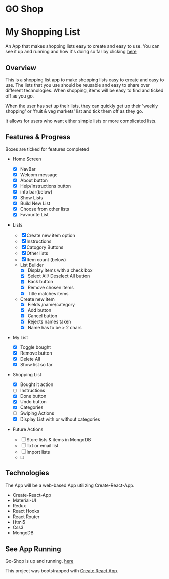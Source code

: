 # GO Shop

# My Shopping List

An App that makes shopping lists easy to create and easy to use.
You can see it up and running and how it's doing so far by clicking [here](https://gregatgit.github.io/go-shop/)

## Overview

This is a shopping list app to make shopping lists easy to create and easy to use. The lists that you use should be reusable and easy to share over different technologies. When shopping, items will be easy to find and ticked off as you go.

When the user has set up their lists, they can quickly get up their &#39;weekly shopping&#39; or &#39;fruit &amp; veg markets&#39; list and tick them off as they go.

It allows for users who want either simple lists or more complicated lists.

## Features &amp; Progress

Boxes are ticked for features completed

- Home Screen
  - ☒ NavBar
  - ☒ Welcom message
  - ☒ About button
  - ☒ Help/Instructions button
  - ☒ info bar(below)
  - ☒ Show Lists
  - ☒ Build New List
  - ☒ Choose from other lists
  - ☒ Favourite List
  
- Lists
  - ☒ Create new item option
  - ☒ Instructions
  - ☒ Catogory Buttons
  - ☒ Other lists
  - ☒ Item count (below)
  - List Builder
    - ☒ Display items with a check box
    - ☒ Select All/ Deselect All button
    - ☒ Back button
    - ☒ Remove chosen items
    - ☒ Title matches items
  - Create new item
    - ☒ Fields /name/category
    - ☒ Add button
    - ☒ Cancel button
    - ☒ Rejects names taken
    - ☒ Name has to be > 2 chars

- My List
  - ☒ Toggle bought
  - ☒ Remove button
  - ☒ Delete All
  - ☒ Show list so far

- Shopping List
  - ☒ Bought it action
  - ☐ Instructions
  - ☒ Done button
  - ☒ Undo button
  - ☒ Categories
  - ☐ Swiping Actions
  - ☒ Display List with or without categories

- Future Actions
  - ☐ Store lists & items in MongoDB
  - ☐ Txt or email list
  - ☐ Import lists
  - ☐

## Technologies

The App will be a web-based App utilizing Create-React-App.

- Create-React-App
- Material-UI
- Redux
- React Hooks
- React Router
- Html5
- Css3
- MongoDB

## See App Running

Go-Shop is up and running. [here](https://gregatgit.github.io/go-shop/)

This project was bootstrapped with [Create React App](https://github.com/facebookincubator/create-react-app).
